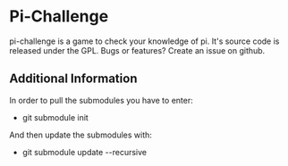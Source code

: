 # Pi-Challenge

pi-challenge is a game to check your knowledge of pi. It's source code
is released under the GPL. 
Bugs or features? Create an issue on github.

## Additional Information
In order to pull the submodules you have to enter:
- git submodule init

And then update the submodules with:
- git submodule update --recursive
